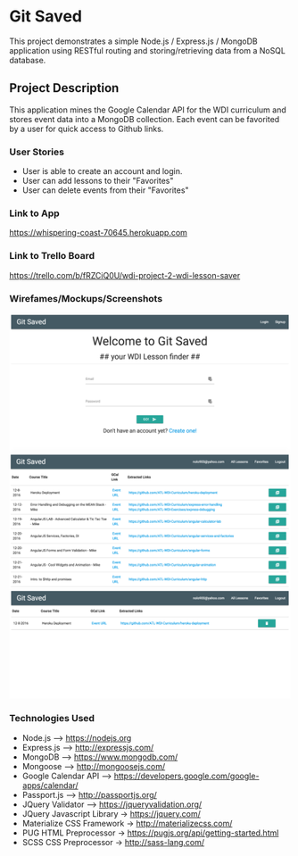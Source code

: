 # Git Saved

This project demonstrates a simple Node.js / Express.js / MongoDB application using RESTful routing and storing/retrieving data from a NoSQL database.

## Project Description

This application mines the Google Calendar API for the WDI curriculum and stores event data into a MongoDB collection. Each event can be favorited by a user for quick access to Github links.

### User Stories

* User is able to create an account and login.
* User can add lessons to their "Favorites"
* User can delete events from their "Favorites"

### Link to App

https://whispering-coast-70645.herokuapp.com

### Link to Trello Board

https://trello.com/b/fRZCiQ0U/wdi-project-2-wdi-lesson-saver

### Wirefames/Mockups/Screenshots

![Alt text](/screenshots/GitSaved_Login.png?raw=true "Git Saved - Login")
![Alt text](/screenshots/GitSaved_Events.png?raw=true "Git Saved - Events")
![Alt text](/screenshots/GitSaved_Favorites.png?raw=true "Git Saved - Favorites")

### Technologies Used

* Node.js --> https://nodejs.org
* Express.js --> http://expressjs.com/
* MongoDB --> https://www.mongodb.com/
* Mongoose --> http://mongoosejs.com/
* Google Calendar API --> https://developers.google.com/google-apps/calendar/
* Passport.js --> http://passportjs.org/
* JQuery Validator --> https://jqueryvalidation.org/
* JQuery Javascript Library -> https://jquery.com/
* Materialize CSS Framework -> http://materializecss.com/
* PUG HTML Preprocessor -> https://pugjs.org/api/getting-started.html
* SCSS CSS Preprocessor -> http://sass-lang.com/